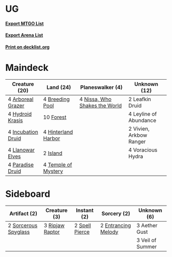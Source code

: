# UG

#### [Export MTGO List](../collection/UG/UG.txt)
#### [Export Arena List](../collection/UG/UG_arena.txt)
#### [Print on decklist.org](http://decklist.org/?deckmain=4%09Arboreal%20Grazer%0A4%09Breeding%20Pool%0A10%09Forest%0A4%09Hinterland%20Harbor%0A4%09Hydroid%20Krasis%0A4%09Incubation%20Druid%0A2%09Island%0A2%09Leafkin%20Druid%0A4%09Leyline%20of%20Abundance%0A4%09Llanowar%20Elves%0A4%09Nissa,%20Who%20Shakes%20the%20World%0A4%09Paradise%20Druid%0A4%09Temple%20of%20Mystery%0A2%09Vivien,%20Arkbow%20Ranger%0A4%09Voracious%20Hydra&deckside=3%09Aether%20Gust%0A2%09Entrancing%20Melody%0A3%09Ripjaw%20Raptor%0A2%09Sorcerous%20Spyglass%0A2%09Spell%20Pierce%0A3%09Veil%20of%20Summer)
# Maindeck

|                                        Creature (20)                                        |                                          Land (24)                                           |                                            Planeswalker (4)                                            |     Unknown (12)      |
|---------------------------------------------------------------------------------------------|----------------------------------------------------------------------------------------------|--------------------------------------------------------------------------------------------------------|-----------------------|
|4 [Arboreal Grazer](http://gatherer.wizards.com/Pages/Card/Details.aspx?multiverseid=461076) |4 [Breeding Pool](http://gatherer.wizards.com/Pages/Card/Details.aspx?multiverseid=97088)     |4 [Nissa, Who Shakes the World](http://gatherer.wizards.com/Pages/Card/Details.aspx?multiverseid=461096)|2 Leafkin Druid        |
|4 [Hydroid Krasis](http://gatherer.wizards.com/Pages/Card/Details.aspx?multiverseid=457327)  |10 [Forest](http://gatherer.wizards.com/Pages/Card/Details.aspx?multiverseid=439860)          |                                                                                                        |4 Leyline of Abundance |
|4 [Incubation Druid](http://gatherer.wizards.com/Pages/Card/Details.aspx?multiverseid=457275)|4 [Hinterland Harbor](http://gatherer.wizards.com/Pages/Card/Details.aspx?multiverseid=443128)|                                                                                                        |2 Vivien, Arkbow Ranger|
|4 [Llanowar Elves](http://gatherer.wizards.com/Pages/Card/Details.aspx?multiverseid=129626)  |2 [Island](http://gatherer.wizards.com/Pages/Card/Details.aspx?multiverseid=439857)           |                                                                                                        |4 Voracious Hydra      |
|4 [Paradise Druid](http://gatherer.wizards.com/Pages/Card/Details.aspx?multiverseid=461098)  |4 [Temple of Mystery](http://gatherer.wizards.com/Pages/Card/Details.aspx?multiverseid=373571)|                                                                                                        |                       |


# Sideboard

|                                         Artifact (2)                                          |                                       Creature (3)                                       |                                       Instant (2)                                       |                                         Sorcery (2)                                          |  Unknown (6)   |
|-----------------------------------------------------------------------------------------------|------------------------------------------------------------------------------------------|-----------------------------------------------------------------------------------------|----------------------------------------------------------------------------------------------|----------------|
|2 [Sorcerous Spyglass](http://gatherer.wizards.com/Pages/Card/Details.aspx?multiverseid=435407)|3 [Ripjaw Raptor](http://gatherer.wizards.com/Pages/Card/Details.aspx?multiverseid=435359)|2 [Spell Pierce](http://gatherer.wizards.com/Pages/Card/Details.aspx?multiverseid=425876)|2 [Entrancing Melody](http://gatherer.wizards.com/Pages/Card/Details.aspx?multiverseid=435207)|3 Aether Gust   |
|                                                                                               |                                                                                          |                                                                                         |                                                                                              |3 Veil of Summer|

